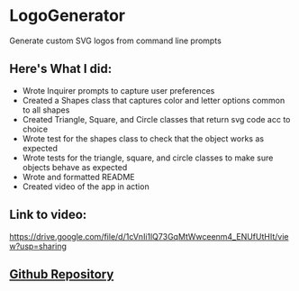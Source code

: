 # LogoGenerator
Generate custom SVG logos from command line prompts

## Here's What I did:
- Wrote Inquirer prompts to capture user preferences
- Created a Shapes class that captures color and letter options common to all shapes
- Created Triangle, Square, and Circle classes that return svg code acc to choice
- Wrote test for the shapes class to check that the object works as expected
- Wrote tests for the triangle, square, and circle classes to make sure objects behave as expected
- Wrote and formatted README
- Created video of the app in action

## Link to video: 
https://drive.google.com/file/d/1cVnIi1lQ73GqMtWwceenm4_ENUfUtHIt/view?usp=sharing

## <a href="https://github.com/Cheloe/LogoGenerator">Github Repository</a>
